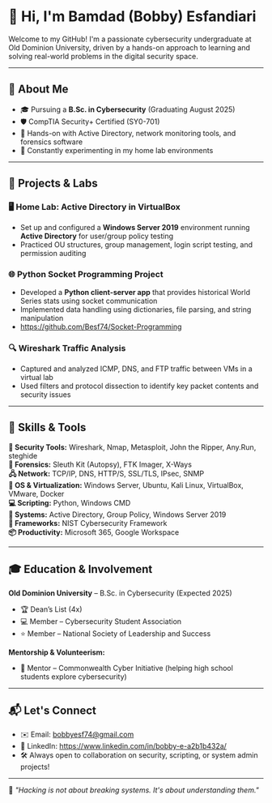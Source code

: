 # 👋 Hi, I'm Bamdad (Bobby) Esfandiari

Welcome to my GitHub! I'm a passionate cybersecurity undergraduate at Old Dominion University, driven by a hands-on approach to learning and solving real-world problems in the digital security space.

---

## 🧠 About Me
- 🎓 Pursuing a **B.Sc. in Cybersecurity** (Graduating August 2025)
- 🛡️ CompTIA Security+ Certified (SY0-701)
- 🧰 Hands-on with Active Directory, network monitoring tools, and forensics software
- 🧪 Constantly experimenting in my home lab environments

---

## 🔬 Projects & Labs

### 🖥️ Home Lab: Active Directory in VirtualBox
- Set up and configured a **Windows Server 2019** environment running **Active Directory** for user/group policy testing
- Practiced OU structures, group management, login script testing, and permission auditing

### 🌐 Python Socket Programming Project
- Developed a **Python client-server app** that provides historical World Series stats using socket communication
- Implemented data handling using dictionaries, file parsing, and string manipulation
- https://github.com/Besf74/Socket-Programming

### 🔍 Wireshark Traffic Analysis
- Captured and analyzed ICMP, DNS, and FTP traffic between VMs in a virtual lab
- Used filters and protocol dissection to identify key packet contents and security issues

---

## 🧰 Skills & Tools

**🔐 Security Tools:** Wireshark, Nmap, Metasploit, John the Ripper, Any.Run, steghide  
**🧾 Forensics:** Sleuth Kit (Autopsy), FTK Imager, X-Ways  
**🖧 Network:** TCP/IP, DNS, HTTP/S, SSL/TLS, IPsec, SNMP  
**🧱 OS & Virtualization:** Windows Server, Ubuntu, Kali Linux, VirtualBox, VMware, Docker  
**💻 Scripting:** Python, Windows CMD  
**📂 Systems:** Active Directory, Group Policy, Windows Server 2019  
**🧠 Frameworks:** NIST Cybersecurity Framework  
**📦 Productivity:** Microsoft 365, Google Workspace

---

## 🎓 Education & Involvement

**Old Dominion University** – B.Sc. in Cybersecurity (Expected 2025)  
- 🏆 Dean’s List (4x)  
- 💻 Member – Cybersecurity Student Association  
- ⭐ Member – National Society of Leadership and Success  

**Mentorship & Volunteerism:**  
- 🤝 Mentor – Commonwealth Cyber Initiative (helping high school students explore cybersecurity)

---

## 📬 Let's Connect

- ✉️ Email: bobbyesf74@gmail.com 
- 💼 LinkedIn: https://www.linkedin.com/in/bobby-e-a2b1b432a/
- 🛠️ Always open to collaboration on security, scripting, or system admin projects!

---

🧠 *"Hacking is not about breaking systems. It's about understanding them."*


